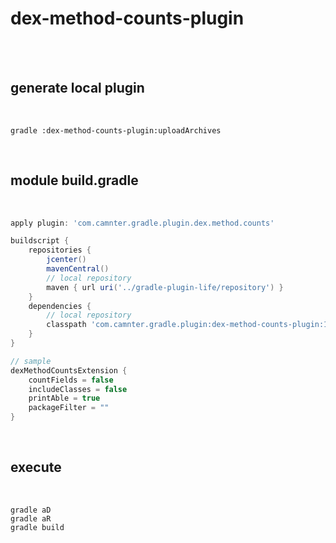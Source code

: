 # dex-method-counts-plugin

<br>
<br>

## generate local plugin
 
<br>
    
```shell
gradle :dex-method-counts-plugin:uploadArchives 
```

<br>

## module build.gradle
 
<br>
    
```gradle
apply plugin: 'com.camnter.gradle.plugin.dex.method.counts'

buildscript {
    repositories {
        jcenter()
        mavenCentral()
        // local repository
        maven { url uri('../gradle-plugin-life/repository') }
    }
    dependencies {
        // local repository
        classpath 'com.camnter.gradle.plugin:dex-method-counts-plugin:1.0.4'
    }
}

// sample
dexMethodCountsExtension {
    countFields = false
    includeClasses = false
    printAble = true
    packageFilter = ""
}
```

<br>

## execute

<br>
    
```shell
gradle aD
gradle aR
gradle build
```

<br>
